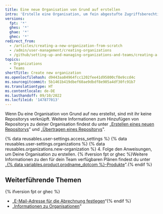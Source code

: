 ```yaml
---
title: Eine neue Organisation von Grund auf erstellen
intro: 'Erstelle eine Organisation, um fein abgestufte Zugriffsberechtigungen für Repositorys anzuwenden.'
versions:
  fpt: '*'
  ghes: '*'
  ghae: '*'
  ghec: '*'
redirect_from:
  - /articles/creating-a-new-organization-from-scratch
  - /admin/user-management/creating-organizations
  - /github/setting-up-and-managing-organizations-and-teams/creating-a-new-organization-from-scratch
topics:
  - Organizations
  - Teams
shortTitle: Create new organization
ms.openlocfilehash: d9443aa84964fcc1202fee41d95800cf8e9ccd4c
ms.sourcegitcommit: 5b1461b419dbef60ae9dbdf8e905a4df30fc91b7
ms.translationtype: HT
ms.contentlocale: de-DE
ms.lasthandoff: 09/10/2022
ms.locfileid: '147877013'
---
```

Wenn Du eine Organisation von Grund auf neu erstellst, sind mit ihr keine Repositorys verknüpft. Weitere Informationen zum Hinzufügen von Repositorys zu deiner Organisation findest du unter „[Erstellen eines neuen Repositorys](/articles/creating-a-new-repository)" und „[Übertragen eines Repositorys](/articles/transferring-a-repository)".

{% data reusables.user-settings.access_settings %} {% data reusables.user-settings.organizations %} {% data reusables.organizations.new-organization %}
4. Folge den Anweisungen, um Deine Organisation zu erstellen. {% ifversion fpt or ghec %}Weitere Informationen zu den für dein Team verfügbaren Plänen findest du unter „[{% data variables.product.prodname_dotcom %}-Produkte](/articles/githubs-products)".{% endif %}

## Weiterführende Themen

{% ifversion fpt or ghec %}
- „[E-Mail-Adresse für die Abrechnung festlegen](/articles/setting-your-billing-email)“{% endif %}
- „[Informationen zu Organisationen](/articles/about-organizations)"
